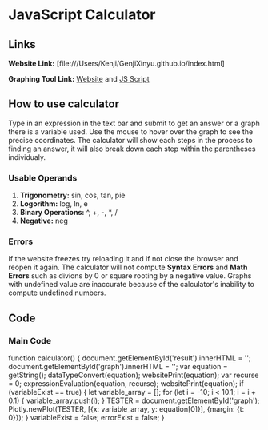 # JavaScript Calculator

## Links

**Website Link:** [file:///Users/Kenji/GenjiXinyu.github.io/index.html]

**Graphing Tool Link:** [Website](https://plotly.com) and [JS Script](https://cdn.plot.ly/plotly-latest.min.js)

## How to use calculator

Type in an expression in the text bar and submit to get an answer or a graph there is a variable used. 
Use the mouse to hover over the graph to see the precise coordinates.
The calculator will show each steps in the process to finding an answer, it will also break down each step within the parentheses individualy.

### Usable Operands

1. **Trigonometry:** sin, cos, tan, pie
2. **Logorithm:** log, ln, e
3. **Binary Operations:** ^, +, -, *, /
4. **Negative:** neg

### Errors

If the website freezes try reloading it and if not close the browser and reopen it again.
The calculator will not compute **Syntax Errors** and **Math Errors** such as divions by 0 or square rooting by a negative value. 
Graphs with undefined value are inaccurate because of the calculator's inability to compute undefined numbers. 

## Code

### Main Code

function calculator() {
    document.getElementById('result').innerHTML = '';
    document.getElementById('graph').innerHTML = '';
    var equation = getString();
    dataTypeConvert(equation);
    websitePrint(equation);
    var recurse = 0;
    expressionEvaluation(equation, recurse);
    websitePrint(equation);
    if (variableExist == true) {
        let variable_array = [];
        for (let i = -10; i < 10.1; i = i + 0.1) {
            variable_array.push(i);
        }
        TESTER = document.getElementById('graph');
        Plotly.newPlot(TESTER, [{x: variable_array, y: equation[0]}], {margin: {t: 0}});
    }
    variableExist = false;
    errorExist = false;
}